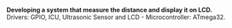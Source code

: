 **Developing a system that measure the distance and display it on LCD.**
Drivers: GPIO, ICU, Ultrasonic Sensor and LCD - Microcontroller: ATmega32.
